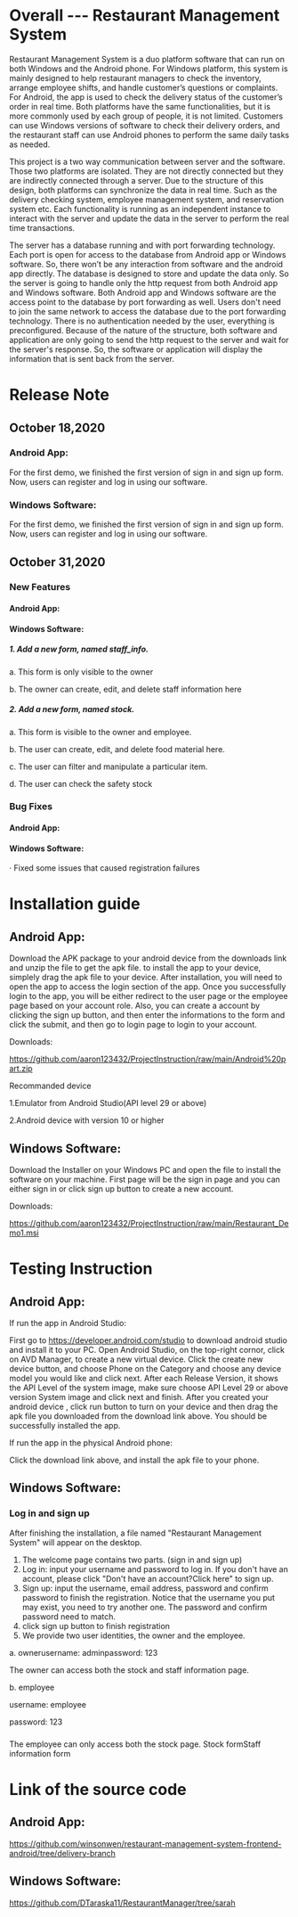 # Overall ---  Restaurant Management System

Restaurant Management System is a duo platform software that can run on both Windows and the Android phone. For Windows platform, this system is mainly designed to help restaurant managers to check the inventory, arrange employee shifts, and handle customer’s questions or complaints. For Android, the app is used to check the delivery status of the customer’s order in real time. Both platforms have the same functionalities, but it is more commonly used by each group of people, it is not limited. Customers can use Windows versions of software to check their delivery orders, and the restaurant staff can use Android phones to perform the same daily tasks as needed.

This project is a two way communication between server and the software. Those two platforms are isolated. They are not directly connected but they are indirectly connected through a server. Due to the structure of this design, both platforms can synchronize the data in real time. Such as the delivery checking system, employee management system, and reservation system etc. Each functionality is running as an independent instance to interact with the server and update the data in the server to perform the real time transactions.

The server has a database running and with port forwarding technology. Each port  is open for access to the database from Android app or Windows software. So, there won’t be any interaction from software and the android app directly. The database is designed to store and update the data only. So the server is going to handle only the http request from both Android app and Windows software. 
Both Android app and Windows software are the access point to the database by port forwarding as well. Users don't need to join the same network to access the database due to the port forwarding technology. There is no authentication needed by the user, everything is preconfigured. Because of the nature of the structure, both software and application are only going to send the http request to the server and wait for the server's response. So, the software or application will display the information that is sent back from the server.
# Release Note
## October 18,2020
### Android App:

For the first demo, we finished the first version of sign in and sign up form. Now, users can register and log in using our software.
### Windows Software:
For the first demo, we finished the first version of sign in and sign up form. Now, users can register and log in using our software.

## October 31,2020
### New Features

#### Android App:

#### Windows Software:

##### 1. Add a new form, named staff_info.

a. This form is only visible to the owner  

 b. The owner can create, edit, and delete staff information here

##### 2. Add a new form, named stock.

a. This form is visible to the owner and employee. 
  
 b. The user can create, edit, and delete food material here. 

 c. The user can filter and manipulate a particular item.

 d. The user can check the safety stock

### Bug Fixes

#### Android App:

#### Windows Software:
· Fixed some issues that caused registration failures



# Installation guide

## Android App:

Download the APK package to your android device from the downloads link and unzip the file to get the apk file. to install the app to your device, simplely drag the apk file to your device. After installation, you will need to open the app to access the login section of the app. Once you successfully login to the app, you will be either redirect to the user page or the employee page based on your account role. Also, you can create a account by clicking the sign up button, and then enter the informations to the form and click the submit, and then go to login page to login to your account.

Downloads:

https://github.com/aaron123432/ProjectInstruction/raw/main/Android%20part.zip

Recommanded device

1.Emulator from Android Studio(API level 29 or above)

2.Android device with version 10 or higher

## Windows Software:

Download the Installer on your Windows PC and open the file to install the software on your machine. First page will be the sign in page and you can either sign in or click sign up button to create a new account. 

Downloads: 

https://github.com/aaron123432/ProjectInstruction/raw/main/Restaurant_Demo1.msi


# Testing Instruction

## Android App:

If run the app in Android Studio:

First go to https://developer.android.com/studio to download android studio and install it to your PC. Open Android Studio, on the top-right cornor, click on AVD Manager, to create a new virtual device. Click the create new device button, and choose Phone on the Category and choose any device model you would like and click next. After each Release Version, it shows the API Level of the system image, make sure choose API Level 29 or above version System image and click next and finish. After you created your android device , click run button to turn on your device and then drag the apk file you downloaded from the download link above. You should be successfully installed the app.

If run the app in the physical Android phone:

Click the download link above, and install the apk file to your phone.
## Windows Software:
### Log in and sign up
After finishing the installation, a file named "Restaurant Management System" will appear on the desktop.
1. The welcome page contains two parts. (sign in and sign up)
2. Log in: input your username and password to log in. If you don't have an account, please click  "Don't have an account?Click here" to sign up.
3. Sign up: input the username, email address, password and confirm password to finish the registration. Notice that the username you put may exist, you need to try another one. The password and confirm password need to match. 
4.  click sign up button to finish registration
5. We provide two user identities, the owner and the employee.

a. ownerusername: adminpassword: 123

The owner can access both the stock and staff information page.

b. employee

username: employee

password: 123

### 

The employee can only access both the stock page.
Stock formStaff
information form


# Link of the source code

## Android App:
https://github.com/winsonwen/restaurant-management-system-frontend-android/tree/delivery-branch

## Windows Software:
https://github.com/DTaraska11/RestaurantManager/tree/sarah
